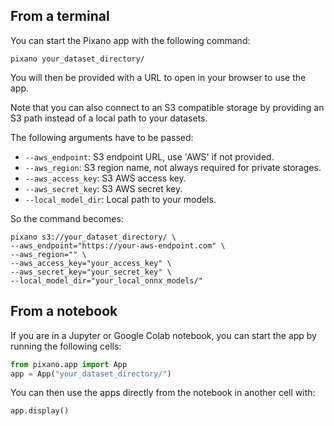 ## From a terminal

You can start the Pixano app with the following command:

```shell
pixano your_dataset_directory/
```

You will then be provided with a URL to open in your browser to use the app.

Note that you can also connect to an S3 compatible storage by providing an S3 path instead of a local path to your datasets.

The following arguments have to be passed:

- `--aws_endpoint`: S3 endpoint URL, use 'AWS' if not provided.
- `--aws_region`: S3 region name, not always required for private storages.
- `--aws_access_key`: S3 AWS access key.
- `--aws_secret_key`: S3 AWS secret key.
- `--local_model_dir`: Local path to your models.

So the command becomes:

```shell
pixano s3://your_dataset_directory/ \
--aws_endpoint="https://your-aws-endpoint.com" \
--aws_region="" \
--aws_access_key="your_access_key" \
--aws_secret_key="your_secret_key" \
--local_model_dir="your_local_onnx_models/"
```

## From a notebook

If you are in a Jupyter or Google Colab notebook, you can start the app by running the following cells:

```python
from pixano.app import App
app = App("your_dataset_directory/")
```

You can then use the apps directly from the notebook in another cell with:

```python
app.display()
```
